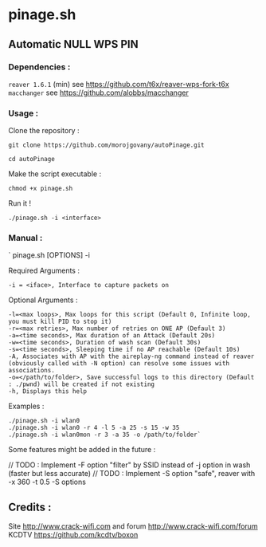 # pinage.sh
## Automatic NULL WPS PIN

### Dependencies :

`reaver 1.6.1` (min) see https://github.com/t6x/reaver-wps-fork-t6x
`macchanger` see https://github.com/alobbs/macchanger

### Usage :

Clone the repository :

`git clone https://github.com/morojgovany/autoPinage.git`

`cd autoPinage`

Make the script executable :

`chmod +x pinage.sh`

Run it !

`./pinage.sh -i <interface>`


### Manual :

`
pinage.sh [OPTIONS] -i <IFACE>

Required Arguments :

	-i = <iface>, Interface to capture packets on

Optional Arguments :

	-l=<max loops>, Max loops for this script (Default 0, Infinite loop, you must kill PID to stop it)
	-r=<max retries>, Max number of retries on ONE AP (Default 3)
	-a=<time seconds>, Max duration of an Attack (Default 20s)
	-w=<time seconds>, Duration of wash scan (Default 30s)
	-s=<time seconds>, Sleeping time if no AP reachable (Default 10s)
	-A, Associates with AP with the aireplay-ng command instead of reaver (obviously called with -N option) can resolve some issues with associations.
	-o=</path/to/folder>, Save successful logs to this directory (Default : ./pwnd) will be created if not existing
	-h, Displays this help

Examples :

	./pinage.sh -i wlan0
	./pinage.sh -i wlan0 -r 4 -l 5 -a 25 -s 15 -w 35
	./pinage.sh -i wlan0mon -r 3 -a 35 -o /path/to/folder`


Some features might be added in the future :

// TODO : Implement -F option "filter" by SSID instead of -j option in wash (faster but less accurate)
// TODO : Implement -S option "safe", reaver with -x 360 -t 0.5 -S options

## Credits :

Site http://www.crack-wifi.com and forum http://www.crack-wifi.com/forum
KCDTV  https://github.com/kcdtv/boxon
